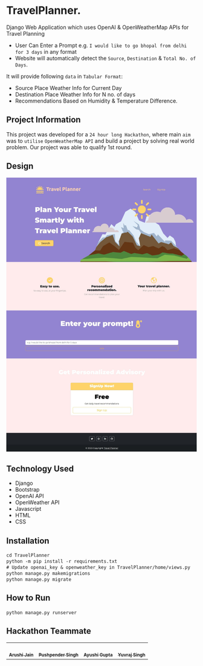 # TravelPlanner.
Django Web Application which uses OpenAI &amp; OpenWeatherMap APIs for Travel Planning 

- User Can Enter a Prompt e.g. `I would like to go bhopal from delhi for 3 days` in any format
- Website will automatically detect the `Source`, `Destination` & `Total No. of Days`.

It will provide following `data` in `Tabular Format`:

- Source Place Weather Info for Current Day
- Destination Place Weather Info for N no. of days
- Recommendations Based on Humidity & Temperature Difference.

## Project Information
This project was developed for a `24 hour long Hackathon`, where main `aim` was to `utilise` `OpenWeatherMap API` and build a project by solving real world problem.
Our project was able to qualify 1st round.

## Design
![Design](Design/Design.JPG)

## Technology Used
- Django
- Bootstrap
- OpenAI API
- OpenWeather API
- Javascript
- HTML
- CSS

## Installation
```
cd TravelPlanner
python -m pip install -r requirements.txt
# Update openai_key & openweather_key in TravelPlanner/home/views.py
python manage.py makemigrations
python manage.py migrate
```

## How to Run
```
python manage.py runserver 
```

## Hackathon Teammate
<table>
<tr>

<td align="center">
    <a href="https://github.com/arushi167">
        <kbd><img src="https://avatars3.githubusercontent.com/arushi167?size=400" width="100px;" alt=""/></kbd><br />
        <sub><b>Arushi Jain</b></sub>
    </a><br />
</td>

<td align="center">
    <a href="https://github.com/PushpenderIndia">
        <kbd><img src="https://avatars3.githubusercontent.com/PushpenderIndia?size=400" width="100px;" alt=""/></kbd><br />
        <sub><b>Pushpender Singh</b></sub>
    </a><br />
</td>

<td align="center">
    <a href="https://github.com/Ayushi0405">
        <kbd><img src="https://avatars3.githubusercontent.com/Ayushi0405?size=400" width="100px;" alt=""/></kbd><br />
        <sub><b>Ayushi Gupta</b></sub>
    </a><br />
</td>

<td align="center">
    <a href="https://github.com/Yuvraj0208">
        <kbd><img src="https://avatars3.githubusercontent.com/Yuvraj0208?size=400" width="100px;" alt=""/></kbd><br />
        <sub><b>Yuvraj Singh</b></sub>
    </a><br />
</td>

</tr>
</tr>
</table>



